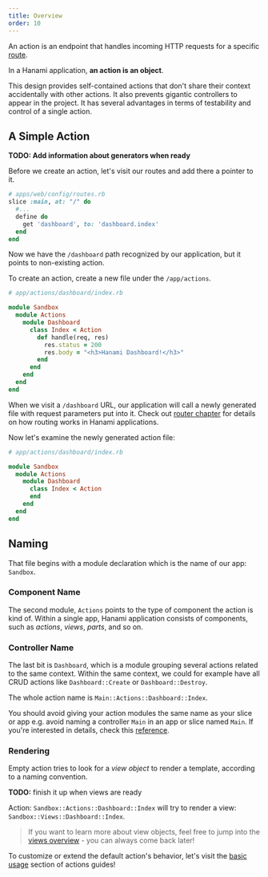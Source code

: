 ```yaml
---
title: Overview
order: 10
---
```


An action is an endpoint that handles incoming HTTP requests for a specific [route](/v2.0/router/overview).

In a Hanami application, **an action is an object**.

This design provides self-contained actions that don't share their context accidentally with other actions. It also prevents gigantic controllers to appear in the project.
It has several advantages in terms of testability and control of a single action.

## A Simple Action

**TODO: Add information about generators when ready**

Before we create an action, let's visit our routes and add there a pointer to it.

```ruby
# apps/web/config/routes.rb
slice :main, at: "/" do
  #...
  define do
    get 'dashboard', to: 'dashboard.index'
  end
end
```

Now we have the `/dashboard` path recognized by our application, but it points to non-existing action.

To create an action, create a new file under the `/app/actions`. 

```ruby
# app/actions/dashboard/index.rb

module Sandbox
  module Actions
    module Dashboard
      class Index < Action
        def handle(req, res)
          res.status = 200
          res.body = "<h3>Hanami Dashboard!</h3>"
        end
      end
    end
  end
end
```

When we visit a `/dashboard` URL, our application will call a newly generated file with request parameters put into it. Check out [router chapter](/v2.0/router/overview) for details on how routing works in Hanami applications.

Now let's examine the newly generated action file:

```ruby
# app/actions/dashboard/index.rb

module Sandbox
  module Actions
    module Dashboard
      class Index < Action
      end
    end
  end
end
```

## Naming
That file begins with a module declaration which is the name of our app: `Sandbox`.

### Component Name

The second module, `Actions` points to the type of component the action is kind of. Within a single app, Hanami application consists of components, such as *actions*, *views*, *parts*, and so on.

### Controller Name

The last bit is `Dashboard`, which is a module grouping several actions related to the same context. Within the same context, we could for example have all CRUD actions like `Dashboard::Create` or `Dashboard::Destroy`.

The whole action name is `Main::Actions::Dashboard::Index`.

<p class="warning">
  You should avoid giving your action modules the same name as your slice or app e.g. avoid naming a controller <code>Main</code> in an app or slice named <code>Main</code>. If you're interested in details, check this <a href="/v2.0/extras/overview">reference</a>.
</p>


### Rendering

Empty action tries to look for a *view object* to render a template, according to a naming convention.

**TODO:** finish it up when views are ready

Action: `Sandbox::Actions::Dashboard::Index` will try to render a view: `Sandbox::Views::Dashboard::Index`.

> If you want to learn more about view objects, feel free to jump into the [views overview](/v2.0/views/overview) - you can always come back later!

To customize or extend the default action's behavior, let's visit the [basic usage](/v2.0/actions/basic_usage) section of actions guides!

